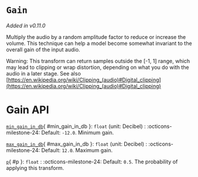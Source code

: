 # `Gain`

_Added in v0.11.0_

Multiply the audio by a random amplitude factor to reduce or increase the volume. This
technique can help a model become somewhat invariant to the overall gain of the input audio.

Warning: This transform can return samples outside the [-1, 1] range, which may lead to
clipping or wrap distortion, depending on what you do with the audio in a later stage.
See also [https://en.wikipedia.org/wiki/Clipping_(audio)#Digital_clipping](https://en.wikipedia.org/wiki/Clipping_(audio)#Digital_clipping)

# Gain API

[`min_gain_in_db`](#min_gain_in_db){ #min_gain_in_db }: `float` (unit: Decibel)
:   :octicons-milestone-24: Default: `-12.0`. Minimum gain.

[`max_gain_in_db`](#max_gain_in_db){ #max_gain_in_db }: `float` (unit: Decibel)
:   :octicons-milestone-24: Default: `12.0`. Maximum gain.

[`p`](#p){ #p }: `float`
:   :octicons-milestone-24: Default: `0.5`. The probability of applying this transform.

